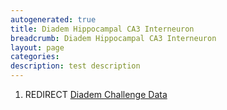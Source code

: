 ```yaml
---
autogenerated: true
title: Diadem Hippocampal CA3 Interneuron
breadcrumb: Diadem Hippocampal CA3 Interneuron
layout: page
categories: 
description: test description
---
```


1.  REDIRECT [Diadem Challenge Data](Diadem_Challenge_Data)
